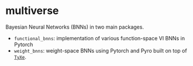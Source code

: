 # multiverse

Bayesian Neural Networks (BNNs) in two main packages.

* `functional_bnns`: implementation of various function-space VI BNNs in Pytorch
* `weight_bnns`: weight-space BNNs using Pytorch and Pyro built on top of [`TyXe`](https://github.com/TyXe-BDL/TyXe/tree/master).

